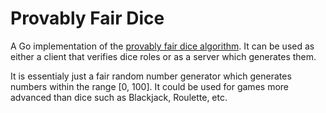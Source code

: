 # Provably Fair Dice

A Go implementation of the [provably fair dice algorithm](http://dicesites.com/provably-fair). It can be used as either a client that verifies dice roles or as a server which generates them.

It is essentialy just a fair random number generator which generates numbers within the range [0, 100]. It could be used for games more advanced than dice such as Blackjack, Roulette, etc.
